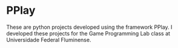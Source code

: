 # PPlay
These are python projects developed using the framework PPlay. I developed these projects for the Game Programming Lab class at Universidade Federal Fluminense.
